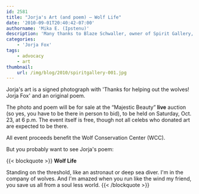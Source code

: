 ```yaml
---
id: 2581
title: "Jorja's Art (and poem) — Wolf Life"
date: '2010-09-01T20:40:42-07:00'
authorname: 'Mika E. (Ipstenu)'
description: 'Many thanks to Blaze Schwaller, owner of Spirit Gallery, for this photo to show you Jorja''s art. If you''re in the area, please consider going to the auction and bidding.'
categories:
    - 'Jorja Fox'
tags:
    - advocacy
    - art
thumbnail:
    url: /img/blog/2010/spiritgallery-001.jpg
---
```


Jorja's art is a signed photograph with 'Thanks for helping out the wolves! Jorja Fox' and an original poem.

The photo and poem will be for sale at the “Majestic Beauty” **live** auction (so yes, you have to be there in person to bid), to be held on Saturday, Oct. 23, at 6 p.m. The event itself is free, though not all celebs who donated art are expected to be there.

All event proceeds benefit the Wolf Conservation Center (WCC).

But you probably want to see Jorja's poem:

{{< blockquote >}}
**Wolf Life**

Standing on
the threshold, like
an astronaut or deep
sea diver. I'm in the company of wolves.  And
I'm amazed when you run like the wind
my friend, you save us all from a
soul less world.
{{< /blockquote >}}
